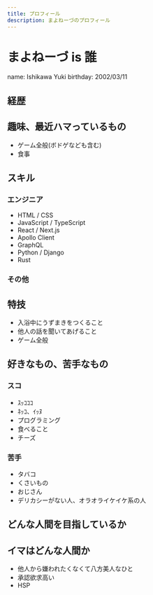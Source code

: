 ```yaml
---
title: プロフィール
description: まよねーづのプロフィール
---
```


# まよねーづ is 誰

name: Ishikawa Yuki
birthday: 2002/03/11

## 経歴

## 趣味、最近ハマっているもの

- ゲーム全般(ボドゲなども含む)
- 食事

## スキル

### エンジニア

- HTML / CSS
- JavaScript / TypeScript
- React / Next.js
- Apollo Client
- GraphQL
- Python / Django
- Rust

### その他

## 特技

- 入浴中にうずまきをつくること
- 他人の話を聞いてあげること
- ゲーム全般

## 好きなもの、苦手なもの

### スコ

- ｽｯｺｺｺ
- ﾈｯｺ、ｲｯﾇ
- プログラミング
- 食べること
- チーズ

### 苦手

- タバコ
- くさいもの
- おじさん
- デリカシーがない人、オラオライケイケ系の人

## どんな人間を目指しているか

## イマはどんな人間か

- 他人から嫌われたくなくて八方美人なひと
- 承認欲求高い
- HSP
